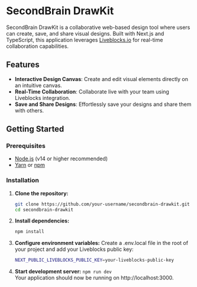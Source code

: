 # SecondBrain DrawKit

SecondBrain DrawKit is a collaborative web-based design tool where users can create, save, and share visual designs. Built with Next.js and TypeScript, this application leverages [Liveblocks.io](https://liveblocks.io/) for real-time collaboration capabilities.

## Features

- **Interactive Design Canvas**: Create and edit visual elements directly on an intuitive canvas.
- **Real-Time Collaboration**: Collaborate live with your team using Liveblocks integration.
- **Save and Share Designs**: Effortlessly save your designs and share them with others.

## Getting Started

### Prerequisites

- [Node.js](https://nodejs.org/) (v14 or higher recommended)
- [Yarn](https://yarnpkg.com/) or [npm](https://www.npmjs.com/)

### Installation

1. **Clone the repository:**
   ```bash
   git clone https://github.com/your-username/secondbrain-drawkit.git
   cd secondbrain-drawkit

2. **Install dependencies:**
    ```bash
   npm install

3. **Configure environment variables:** Create a .env.local file in the root of your project and add your Liveblocks public key:
    ```bash
   NEXT_PUBLIC_LIVEBLOCKS_PUBLIC_KEY=your-liveblocks-public-key

4. **Start development server:**
    ```npm run dev ```<br/>
   Your application should now be running on http://localhost:3000.

